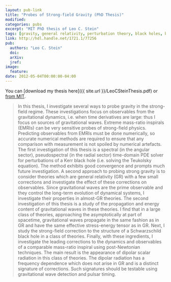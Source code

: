```yaml
---
layout: pub-link
title: "Probes of Strong-field Gravity (PhD Thesis)"
modified:
categories: pubs
excerpt: "MIT PhD thesis of Leo C. Stein"
tags: [gravity, general relativity, perturbation theory, black holes, beyond-GR]
link: http://hdl.handle.net/1721.1/77256
pub:
  authors: "Leo C. Stein"
  doi:
  arXiv:
  jref:
image:
  feature:
date: 2012-05-04T00:00:00-04:00
---
```


You can [download my thesis here]({{ site.url }}/LeoCSteinThesis.pdf)
or [from MIT](http://hdl.handle.net/1721.1/77256).

> In this thesis, I investigate several ways to probe gravity in the
> strong-field regime. These investigations focus on observables from
> the gravitational dynamics, i.e. when time derivatives are large:
> thus I focus on sources of gravitational waves. Extreme mass-ratio
> inspirals (EMRIs) can be very sensitive probes of strong-field
> physics. Predicting observables from EMRIs must be done numerically,
> so accurate numerical methods are required to ensure that any
> comparison with measurement is not spoiled by numerical
> artefacts. The first investigation of this thesis is a spectral (in
> the angular sector), pseudospectral (in the radial sector)
> time-domain PDE solver for perturbations of a Kerr black hole
> (i.e. solving the Teukolsky equation). The method exhibits good
> convergence and prompts much future investigation. A second approach
> to probing strong gravity is to consider theories which are general
> relativity (GR) with a few small corrections and investigate the
> effect of these corrections on observables. Since gravitational
> waves are the prime observable and they control the long-term
> evolution of dynamical systems, I investigate their properties in
> almost-GR theories. The second investigation of this thesis is a
> study of the propagation and energy content of gravitational waves
> in these theories. I find that in a large class of theories,
> approaching the asymptotically at part of spacetime, gravitational
> waves propagate in the same fashion as in GR and have the same
> effective stress-energy tensor as in GR. Next, I study the
> strong-field correction to the structure of a Schwarzschild black
> hole in a class of theories. Finally, with these ingredients, I
> investigate the leading corrections to the dynamics and observables
> of a comparable mass-ratio inspiral using post-Newtonian
> techniques. The main result is the appearance of dipolar scalar
> radiation in this class of theories. The dipolar radiation has a
> frequency dependence which does not arise in GR and is a distinct
> signature of corrections. Such signatures should be testable using
> gravitational wave detection and pulsar timing.
